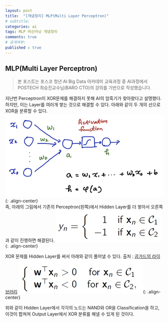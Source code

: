```yaml
---
layout: post
title:  "[개념정리] MLP(Multi Layer Perceptron)"
# subtitle: 
categories: ai
tags: MLP 머신러닝 개념정리
comments: true
# 공개여부:
published : true
---
```


## MLP(Multi Layer Perceptron)

> 본 포스트는 포스코 청년 AI Big Data 아카데미 교육과정 중 AI과정에서 POSTECH 최승진교수님(BARO CTO)의 강의를 기반으로 작성했습니다.

지난번 Perceptron이 XOR문제를 해결하지 못해 AI의 암흑기가 찾아왔다고 설명했다. 하지만, 이는 Layer를 여러개 쌓는 것으로 해결할 수 있다. 아래와 같이 두 개의 선으로 XOR을 분류할 수 있다.
![](/assets/img/20200607/1.jpg){: .align-center}  
즉, 아래의 그림에서 기존의 Perceptron(왼쪽)에서 Hidden Layer를 더 쌓아서 오른쪽과 같이 진행하면 해결된다.
![](/assets/img/20200607/2.jpg){: .align-center} 

XOR 문제를 Hidden Layer를 써서 아래와 같이 풀어낼 수 있다.  출처 : [곰가드의 라이브러리](https://gomguard.tistory.com/178)
![](/assets/img/20200607/3.jpg){: .align-center}  

위와 같이 Hidden Layer에서 각각의 노드는 NAND와 OR을 Classification을 하고, 이것이 합쳐져 Output Layer에서 XOR 분류를 해낼 수 있게 된 것이다.
